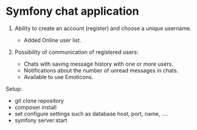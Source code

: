 # Symfony chat application


1. Ability to create an account (register) and choose a unique username.
   - Added Online user list.
    
2. Possibility of communication of registered users:
   - Chats with saving message history with one or more users.
   - Notifications about the number of unread messages in chats.
   - Available to use Emoticons.


Setup:
  - git clone repository
  - composer install
  - set configure settings such as database host, port, name, ....
  - symfony server:start
